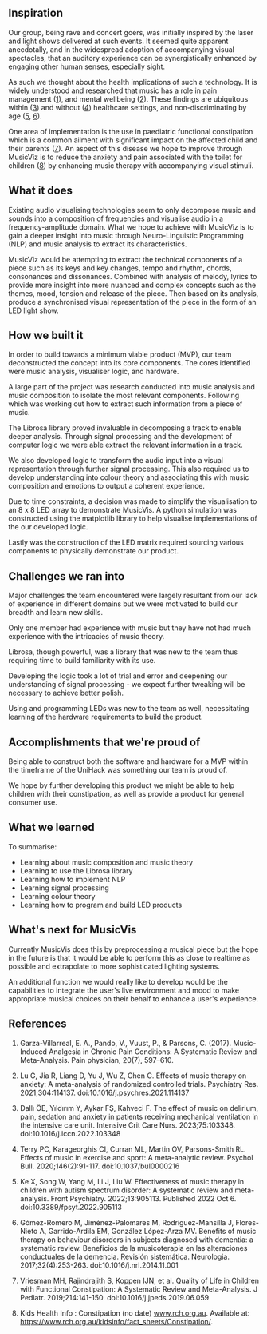 ## Inspiration

Our group, being rave and concert goers, was initially inspired by the laser and light shows delivered at such events. It seemed quite apparent anecdotally, and in the widespread adoption of accompanying visual spectacles, that an auditory experience can be synergistically enhanced by engaging other human senses, especially sight.

As such we thought about the health implications of such a technology. It is widely understood and researched that music has a role in pain management ([1](#references)), and mental wellbeing ([2](#references)). These findings are ubiquitous within ([3](#references))  and without ([4](#references)) healthcare settings, and non-discriminating by age ([5](#references), [6](#references)). 

One area of implementation is the use in paediatric functional constipation which is a common ailment with significant impact on the affected child and their parents ([7](#references)). An aspect of this disease we hope to improve through MusicViz is to reduce the anxiety and pain associated with the toilet for children ([8](#references)) by enhancing music therapy with accompanying visual stimuli. 

## What it does

Existing audio visualising technologies seem to only decompose music and sounds into a composition of frequencies and visualise audio in a frequency-amplitude domain. What we hope to achieve with MusicViz is to gain a deeper insight into music through Neuro-Linguistic Programming (NLP) and music analysis to extract its characteristics.

MusicViz would be attempting to extract the technical components of a piece such as its keys and key changes, tempo and rhythm, chords, consonances and dissonances. Combined with analysis of melody, lyrics to provide more insight into more nuanced and complex concepts such as the themes, mood, tension and release of the piece. Then based on its analysis, produce a synchronised visual representation of the piece in the form of an LED light show. 

## How we built it

In order to build towards a minimum viable product (MVP), our team deconstructed the concept into its core components. The cores identified were music analysis, visualiser logic, and hardware.

A large part of the project was research conducted into music analysis and music composition to isolate the most relevant components. Following which was working out how to extract such information from a piece of music.

The Librosa library proved invaluable in decomposing a track to enable deeper analysis. Through signal processing and the development of computer logic we were able extract the relevant information in a track.

We also developed logic to transform the audio input into a visual representation through further signal processing. This also required us to develop understanding into colour theory and associating this with music composition and emotions to output a coherent experience. 

Due to time constraints, a decision was made to simplify the visualisation to an 8 x 8 LED array to demonstrate MusicVis. A python simulation was constructed using the matplotlib library to help visualise implementations of the our developed logic. 

Lastly was the construction of the LED matrix required sourcing various components to physically demonstrate our product.

## Challenges we ran into

Major challenges the team encountered were largely resultant from our lack of experience in different domains but we were motivated to build our breadth and learn new skills. 

Only one member had experience with music but they have not had much experience with the intricacies of music theory. 

Librosa, though powerful, was a library that was new to the team thus requiring time to build familiarity with its use.

Developing the logic took a lot of trial and error and deepening our understanding of signal processing - we expect further tweaking will be necessary to achieve better polish.

Using and programming LEDs was new to the team as well, necessitating learning of the hardware requirements to build the product.

## Accomplishments that we're proud of

Being able to construct both the software and hardware for a MVP within the timeframe of the UniHack was something our team is proud of.

We hope by further developing this product we might be able to help children with their constipation, as well as provide a product for general consumer use.

## What we learned

To summarise:

- Learning about music composition and music theory
- Learning to use the Librosa library
- Learning how to implement NLP
- Learning signal processing
- Learning colour theory 
- Learning how to program and build LED products

## What's next for MusicVis

Currently MusicVis does this by preprocessing a musical piece but the hope in the future is that it would be able to perform this as close to realtime as possible and extrapolate to more sophisticated lighting systems.

An additional function we would really like to develop would be the capabilities to integrate the user's live environment and mood to make appropriate musical choices on their behalf to enhance a user's experience.

## References
1. Garza-Villarreal, E. A., Pando, V., Vuust, P., & Parsons, C. (2017). Music-Induced Analgesia in Chronic Pain Conditions: A Systematic Review and Meta-Analysis. Pain physician, 20(7), 597–610.

1. Lu G, Jia R, Liang D, Yu J, Wu Z, Chen C. Effects of music therapy on anxiety: A meta-analysis of randomized controlled trials. Psychiatry Res. 2021;304:114137. doi:10.1016/j.psychres.2021.114137

1. Dallı ÖE, Yıldırım Y, Aykar FŞ, Kahveci F. The effect of music on delirium, pain, sedation and anxiety in patients receiving mechanical ventilation in the intensive care unit. Intensive Crit Care Nurs. 2023;75:103348. doi:10.1016/j.iccn.2022.103348

1. Terry PC, Karageorghis CI, Curran ML, Martin OV, Parsons-Smith RL. Effects of music in exercise and sport: A meta-analytic review. Psychol Bull. 2020;146(2):91-117. doi:10.1037/bul0000216

1. Ke X, Song W, Yang M, Li J, Liu W. Effectiveness of music therapy in children with autism spectrum disorder: A systematic review and meta-analysis. Front Psychiatry. 2022;13:905113. Published 2022 Oct 6. doi:10.3389/fpsyt.2022.905113

1. Gómez-Romero M, Jiménez-Palomares M, Rodríguez-Mansilla J, Flores-Nieto A, Garrido-Ardila EM, González López-Arza MV. Benefits of music therapy on behaviour disorders in subjects diagnosed with dementia: a systematic review. Beneficios de la musicoterapia en las alteraciones conductuales de la demencia. Revisión sistemática. Neurologia. 2017;32(4):253-263. doi:10.1016/j.nrl.2014.11.001

1. Vriesman MH, Rajindrajith S, Koppen IJN, et al. Quality of Life in Children with Functional Constipation: A Systematic Review and Meta-Analysis. J Pediatr. 2019;214:141-150. doi:10.1016/j.jpeds.2019.06.059

1. Kids Health Info : Constipation (no date) www.rch.org.au. Available at: https://www.rch.org.au/kidsinfo/fact_sheets/Constipation/.
